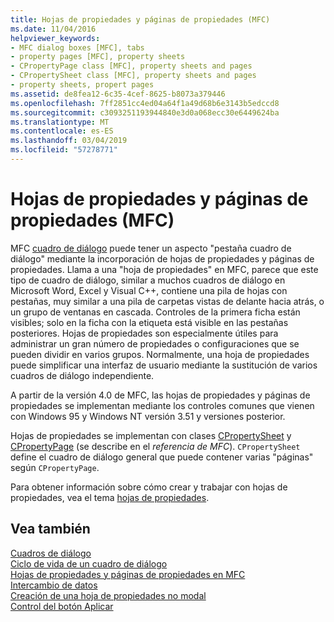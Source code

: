```yaml
---
title: Hojas de propiedades y páginas de propiedades (MFC)
ms.date: 11/04/2016
helpviewer_keywords:
- MFC dialog boxes [MFC], tabs
- property pages [MFC], property sheets
- CPropertyPage class [MFC], property sheets and pages
- CPropertySheet class [MFC], property sheets and pages
- property sheets, propert pages
ms.assetid: de8fea12-6c35-4cef-8625-b8073a379446
ms.openlocfilehash: 7ff2851cc4ed04a64f1a49d68b6e3143b5edccd8
ms.sourcegitcommit: c3093251193944840e3d0a068ecc30e6449624ba
ms.translationtype: MT
ms.contentlocale: es-ES
ms.lasthandoff: 03/04/2019
ms.locfileid: "57278771"
---
```

# <a name="property-sheets-and-property-pages-mfc"></a>Hojas de propiedades y páginas de propiedades (MFC)

MFC [cuadro de diálogo](../mfc/dialog-boxes.md) puede tener un aspecto "pestaña cuadro de diálogo" mediante la incorporación de hojas de propiedades y páginas de propiedades. Llama a una "hoja de propiedades" en MFC, parece que este tipo de cuadro de diálogo, similar a muchos cuadros de diálogo en Microsoft Word, Excel y Visual C++, contiene una pila de hojas con pestañas, muy similar a una pila de carpetas vistas de delante hacia atrás, o un grupo de ventanas en cascada. Controles de la primera ficha están visibles; solo en la ficha con la etiqueta está visible en las pestañas posteriores. Hojas de propiedades son especialmente útiles para administrar un gran número de propiedades o configuraciones que se pueden dividir en varios grupos. Normalmente, una hoja de propiedades puede simplificar una interfaz de usuario mediante la sustitución de varios cuadros de diálogo independiente.

A partir de la versión 4.0 de MFC, las hojas de propiedades y páginas de propiedades se implementan mediante los controles comunes que vienen con Windows 95 y Windows NT versión 3.51 y versiones posterior.

Hojas de propiedades se implementan con clases [CPropertySheet](../mfc/reference/cpropertysheet-class.md) y [CPropertyPage](../mfc/reference/cpropertypage-class.md) (se describe en el *referencia de MFC*). `CPropertySheet` define el cuadro de diálogo general que puede contener varias "páginas" según `CPropertyPage`.

Para obtener información sobre cómo crear y trabajar con hojas de propiedades, vea el tema [hojas de propiedades](../mfc/property-sheets-mfc.md).

## <a name="see-also"></a>Vea también

[Cuadros de diálogo](../mfc/dialog-boxes.md)<br/>
[Ciclo de vida de un cuadro de diálogo](../mfc/life-cycle-of-a-dialog-box.md)<br/>
[Hojas de propiedades y páginas de propiedades en MFC](../mfc/property-sheets-and-property-pages-in-mfc.md)<br/>
[Intercambio de datos](../mfc/exchanging-data.md)<br/>
[Creación de una hoja de propiedades no modal](../mfc/creating-a-modeless-property-sheet.md)<br/>
[Control del botón Aplicar](../mfc/handling-the-apply-button.md)
